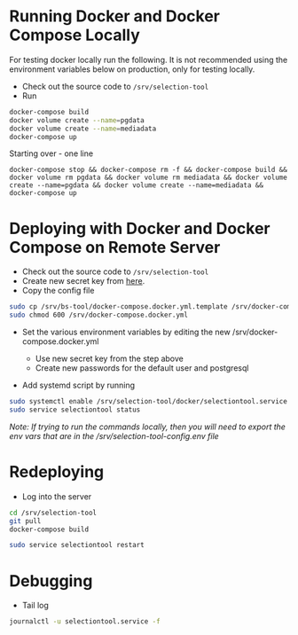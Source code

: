 # Running Docker and Docker Compose Locally

For testing docker locally run the following. It is not recommended using the environment variables
below on production, only for testing locally.

* Check out the source code to `/srv/selection-tool`
* Run 

```bash
docker-compose build
docker volume create --name=pgdata
docker volume create --name=mediadata
docker-compose up
```

Starting over - one line

`docker-compose stop && docker-compose rm -f && docker-compose build && docker volume rm pgdata && docker volume rm mediadata && docker volume create --name=pgdata && docker volume create --name=mediadata && docker-compose up`


# Deploying with Docker and Docker Compose on Remote Server

* Check out the source code to `/srv/selection-tool`
* Create new secret key from [here](http://www.miniwebtool.com/django-secret-key-generator/).
* Copy the config file
   
```bash
sudo cp /srv/bs-tool/docker-compose.docker.yml.template /srv/docker-compose.docker.yml
sudo chmod 600 /srv/docker-compose.docker.yml
```
* Set the various environment variables by editing the new /srv/docker-compose.docker.yml

    * Use new secret key from the step above
    * Create new passwords for the default user and postgresql
    
* Add systemd script by running

```bash
sudo systemctl enable /srv/selection-tool/docker/selectiontool.service
sudo service selectiontool status
```

*Note: If trying to run the commands locally, then you will need to export the env vars that are in the /srv/selection-tool-config.env file*

# Redeploying

* Log into the server

```bash
cd /srv/selection-tool
git pull
docker-compose build

sudo service selectiontool restart
```

# Debugging

* Tail log

```bash
journalctl -u selectiontool.service -f
```
